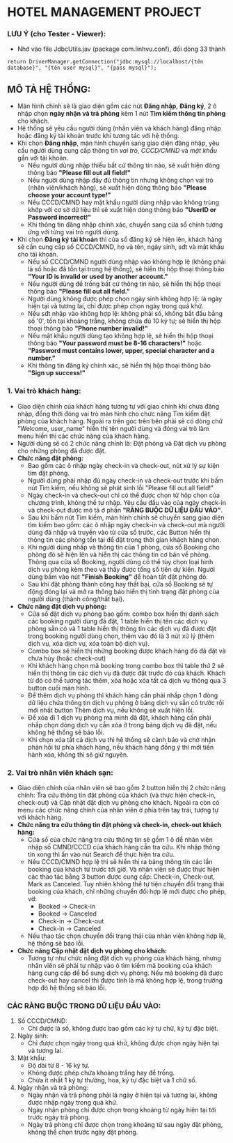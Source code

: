 
# HOTEL MANAGEMENT PROJECT


### LƯU Ý (cho Tester - Viewer):
- Nhớ vào file JdbcUtils.jav (package com.linhvu.conf), đổi dòng 33 thành 

```
return DriverManager.getConnection("jdbc:mysql://localhost/{tên database}", "{tên user mysql}", "{pass mysql}");
```

## MÔ TẢ HỆ THỐNG:
- Màn hình chính sẽ là giao diện gồm các nút **Đăng nhập**, **Đăng ký**, 2 ô nhập chọn **ngày nhận và trả phòng** kèm 1 nút **Tìm kiếm thông tin phòng** cho khách.
- Hệ thống sẽ yêu cầu người dùng (nhân viên và khách hàng) đăng nhập hoặc đăng ký tài khoản trước khi tương tác với hệ thống.
- Khi chọn **Đăng nhập**, màn hình chuyển sang giao diện đăng nhập, yêu cầu người dùng cung cấp thông tin *vai trò*, *CCCD/CMND* và *mật khẩu* gắn với tài khoản.
  - Nếu người dùng nhập thiếu bất cứ thông tin nào, sẽ xuất hiện dòng thông báo **"Please fill out all field!"**
  - Nếu người dùng nhập đầy đủ thông tin nhưng không chọn vai trò (nhân viên/khách hàng), sẽ xuất hiện dòng thông báo **"Please choose your account type!"**
  - Nếu CCCD/CMND hay mật khẩu người dùng nhập vào không trùng khớp với cơ sở dữ liệu thì sẽ xuất hiện dòng thông báo **"UserID or Password incorrect!"**
  - Khi thông tin đăng nhập chính xác, chuyển sang cửa sổ chính tương ứng với từng vai trò người dùng.
- Khi chọn **Đăng ký tài khoản** thì cửa sổ đăng ký sẽ hiện lên, khách hàng sẽ cần cung cấp số CCCD/CMND, họ và tên, ngày sinh, sđt và mật khẩu cho tài khoản.
  - Nếu số CCCD/CMND người dùng nhập vào không hợp lệ (không phải là số hoặc đã tồn tại trong hệ thống), sẽ hiển thị hộp thoại thông báo **"Your ID is invalid or used by another account."**
  - Nếu người dùng để trống bất cứ thông tin nào, sẽ hiển thị hộp thoại thông báo **"Please fill out all field."**
  - Người dùng không được phép chọn ngày sinh không hợp lệ: là ngày hiện tại và tương lai, chỉ được phép chọn ngày trong quá khứ.
  - Nếu sđt nhập vào không hợp lệ: không phải số, không bắt đầu bằng số '0', tồn tại khoảng trắng, không chứa đủ 10 ký tự; sẽ hiển thị hộp thoại thông báo **"Phone number invalid!"**
  - Nếu mật khẩu người dùng tạo không hợp lệ, sẽ hiển thị hộp thoại thông báo **"Your password must be 8-16 characters!"** hoặc **"Password must contains lower, upper, special character and a number."**
  - Khi thông tin đăng ký chính xác, sẽ hiển thị hộp thoại thông báo **"Sign up success!"**
### 1. Vai trò khách hàng:
  - Giao diện chính của khách hàng tương tự với giao chính khi chưa đăng nhập, đồng thời đóng vai trò màn hình cho chức năng Tìm kiếm đặt phòng của khách hàng. Ngoài ra trên góc trên bên phải sẽ có dòng chữ "Welcome, user_name" hiển thị tên người dùng và đóng vai trò làm menu hiển thị các chức năng của khách hàng.
  - Người dùng sẽ có 2 chức năng chính là: Đặt phòng và Đặt dịch vụ phòng cho những phòng đã được đặt.
  - **Chức năng đặt phòng:**
    - Bao gồm các ô nhập ngày check-in và check-out, nút xử lý sự kiện tìm đặt phòng.
    - Người dùng phải nhập đủ ngày check-in và check-out trước khi bấm nút Tìm kiếm, nếu không sẽ phát sinh lỗi "Please fill out all field!"
    - Ngày check-in và check-out chỉ có thể được chọn từ hộp chọn của chương trình, không thể tự nhập. Yêu cầu đầu vào của ngày check-in và check-out được mô tả ở phần **"RÀNG BUỘC DỮ LIỆU ĐẦU VÀO"**.
    - Sau khi bấm nút Tìm kiếm, màn hình chính sẽ chuyển sang giao diện tìm kiếm bao gồm: các ô nhập ngày check-in và check-out mà người dùng đã nhập và truyền vào từ cửa sổ trước, các Button hiển thị thông tin các phòng tồn tại để đặt trong thời gian khách hàng chọn.
    - Khi người dùng nhấp và thông tin của 1 phòng, cửa sổ Booking cho phòng đó sẽ hiện lên và hiển thị các thông tin cơ bản về phòng. Thông qua cửa sổ Booking, người dùng có thể tùy chọn loại hình dịch vụ phòng kèm theo và thấy được tổng số tiền dự kiến. Người dùng bấm vào nút **"Finish Booking"** để hoàn tất đặt phòng đó.
    - Sau khi đặt phòng thành công hay thất bại, cửa sổ Booking sẽ tự động đóng lại và mở ra thông báo hiển thị tình trạng đặt phòng của người dùng (thành công/thất bại).
  - **Chức năng đặt dịch vụ phòng:**
    - Cửa sổ đặt dịch vụ phòng bao gồm: combo box hiển thị danh sách các booking người dùng đã đặt, 1 table hiển thị tên các dịch vụ phòng sẵn có và 1 table hiển thị thông tin các dịch vụ đã được đặt trong booking người dùng chọn, thêm vào đó là 3 nút xử lý (thêm dịch vụ, xóa dịch vụ, xóa toàn bộ dịch vụ).
    - Combo box sẽ hiển thị những booking được khách hàng đó đã đặt và chưa hủy (hoặc check-out)
    - Khi khách hàng chọn mã booking trong combo box thì table thứ 2 sẽ hiển thị thông tin các dịch vụ đã được đặt trước đó của khách. Khách từ đó có thể tương tác thêm, xóa hoặc xóa tất cả dịch vụ thông qua 3 button cuối màn hình.
    - Để thêm dịch vụ phòng thì khách hàng cần phải nhấp chọn 1 dòng dữ liệu chứa thông tin dịch vụ phòng ở bảng dịch vụ sẵn có trước rồi mới nhất button Thêm dịch vụ, nếu không sẽ xuất hiện lỗi.
    - Để xóa đi 1 dịch vụ phòng mà mình đã đặt, khách hàng cần phải nhấp chọn dòng dịch vụ cần xóa ở trong bảng dịch vụ đã đặt, nếu không hệ thống sẽ báo lỗi.
    - Khi chọn xóa tất cả dịch vụ thì hệ thống sẽ cảnh báo và chờ nhận phản hồi từ phía khách hàng, nếu khách hàng đồng ý thì mới tiến hành xóa, không thì sẽ giữ nguyên.

### 2. Vai trò nhân viên khách sạn:
  - Giao diện chính của nhân viên sẽ bao gồm 2 button hiển thị 2 chức năng chính: Tra cứu thông tin đặt phòng của khách (và thực hiện check-in, check-out) và Cập nhật đặt dịch vụ phòng cho khách. Ngoài ra còn có menu các chức năng chính của nhân viên ở phía trên tay trái, tương tự với khách hàng.
  - **Chức năng tra cứu thông tin đặt phòng và check-in, check-out khách hàng:**
    - Cửa sổ của chức năng tra cứu thông tin sẽ gồm 1 ô để nhân viên nhập số CMND/CCCD của khách hàng cần tra cứu. Khi nhập thông tin xong thì ấn vào nút Search để thực hiện tra cứu.
    - Nếu CCCD/CMND hợp lệ thì sẽ hiển thị ra bảng thông tin các lần booking của khách từ trước tới giờ. Và nhân viên sẽ được thực hiện các thao tác bằng 3 button được cung cấp: Check-in, Check-out, Mark as Canceled. Tuy nhiên không thể tự tiện chuyển đổi trạng thái booking của khách, chỉ những chuyển đổi hợp lệ mới được cho phép, vd:
      - Booked -> Check-in
      - Booked -> Canceled
      - Check-in -> Check-out
      - Check-in -> Canceled
    - Nếu thao tác chọn chuyển đổi trạng thái của nhân viên không hợp lệ, hệ thống sẽ báo lỗi.
  - **Chức năng Cập nhật đặt dịch vụ phòng cho khách:**
    - Tương tự như chức năng đặt dịch vụ phòng của khách hàng, nhưng nhân viên sẽ phải tự nhập vào ô tìm kiếm mã booking của khách hàng cung cấp để bổ sung dịch vụ phòng. Nếu mã booking đã được check-out hay cancel thì được tính là mã không hợp lệ, trong trường hợp đó hệ thống sẽ báo lỗi.

### CÁC RÀNG BUỘC TRONG DỮ LIỆU ĐẦU VÀO:
1. Số CCCD/CMND:
    - Chỉ được là số, không được bao gồm các ký tự chữ, ký tự đặc biệt.
2. Ngày sinh:
   - Chỉ được chọn ngày trong quá khứ, không được chọn ngày hiện tại và tương lai.
3. Mật khẩu:
   - Độ dài từ 8 - 16 ký tự.
   - Không được phép chứa khoảng trắng hay để trống.
   - Chứa ít nhất 1 ký tự thường, hoa, ký tự đặc biệt và 1 chữ số.
4. Ngày nhận và trả phòng:
   - Ngày nhận và trả phòng phải là ngày ở hiện tại và tương lai, không được nhập ngày trong quá khứ.
   - Ngày nhận phòng chỉ được chọn trong khoảng từ ngày hiện tại tới trước ngày trả phòng.
   - Ngày trả phòng chỉ được chọn trong khoảng từ sau ngày đặt phòng, không thể chọn trước ngày đặt phòng.
